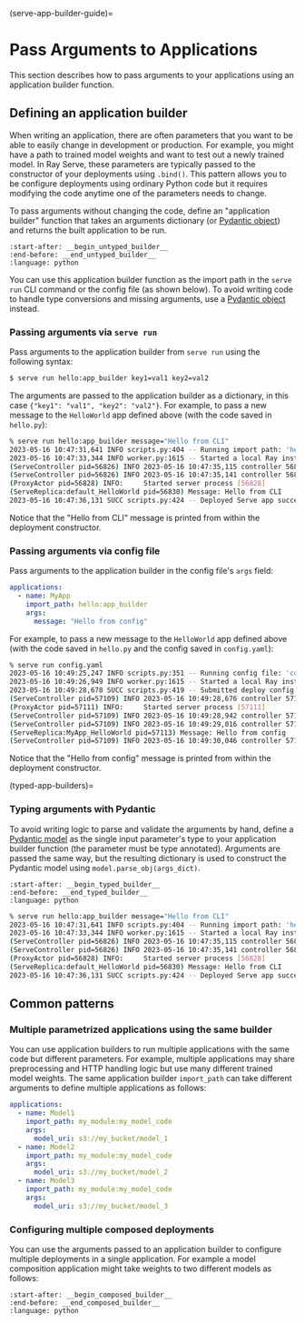 (serve-app-builder-guide)=
# Pass Arguments to Applications

This section describes how to pass arguments to your applications using an application builder function.

## Defining an application builder

When writing an application, there are often parameters that you want to be able to easily change in development or production.
For example, you might have a path to trained model weights and want to test out a newly trained model.
In Ray Serve, these parameters are typically passed to the constructor of your deployments using `.bind()`.
This pattern allows you to be configure deployments using ordinary Python code but it requires modifying the code anytime one of the parameters needs to change.

To pass arguments without changing the code, define an "application builder" function that takes an arguments dictionary (or [Pydantic object](typed-app-builders)) and returns the built application to be run.

```{literalinclude} ../doc_code/app_builder.py
:start-after: __begin_untyped_builder__
:end-before: __end_untyped_builder__
:language: python
```

You can use this application builder function as the import path in the `serve run` CLI command or the config file (as shown below).
To avoid writing code to handle type conversions and missing arguments, use a [Pydantic object](typed-app-builders) instead.

### Passing arguments via `serve run`

Pass arguments to the application builder from `serve run` using the following syntax:

```bash
$ serve run hello:app_builder key1=val1 key2=val2
```

The arguments are passed to the application builder as a dictionary, in this case `{"key1": "val1", "key2": "val2"}`.
For example, to pass a new message to the `HelloWorld` app defined above (with the code saved in `hello.py`):

```bash
% serve run hello:app_builder message="Hello from CLI"
2023-05-16 10:47:31,641 INFO scripts.py:404 -- Running import path: 'hello:app_builder'.
2023-05-16 10:47:33,344 INFO worker.py:1615 -- Started a local Ray instance. View the dashboard at http://127.0.0.1:8265
(ServeController pid=56826) INFO 2023-05-16 10:47:35,115 controller 56826 deployment_state.py:1244 - Deploying new version of deployment default_HelloWorld.
(ServeController pid=56826) INFO 2023-05-16 10:47:35,141 controller 56826 deployment_state.py:1483 - Adding 1 replica to deployment default_HelloWorld.
(ProxyActor pid=56828) INFO:     Started server process [56828]
(ServeReplica:default_HelloWorld pid=56830) Message: Hello from CLI
2023-05-16 10:47:36,131 SUCC scripts.py:424 -- Deployed Serve app successfully.
```

Notice that the "Hello from CLI" message is printed from within the deployment constructor.

### Passing arguments via config file

Pass arguments to the application builder in the config file's `args` field:

```yaml
applications:
  - name: MyApp
    import_path: hello:app_builder
    args:
      message: "Hello from config"
```

For example, to pass a new message to the `HelloWorld` app defined above (with the code saved in `hello.py` and the config saved in `config.yaml`):

```bash
% serve run config.yaml
2023-05-16 10:49:25,247 INFO scripts.py:351 -- Running config file: 'config.yaml'.
2023-05-16 10:49:26,949 INFO worker.py:1615 -- Started a local Ray instance. View the dashboard at http://127.0.0.1:8265
2023-05-16 10:49:28,678 SUCC scripts.py:419 -- Submitted deploy config successfully.
(ServeController pid=57109) INFO 2023-05-16 10:49:28,676 controller 57109 controller.py:559 - Starting deploy_serve_application task for application MyApp.
(ProxyActor pid=57111) INFO:     Started server process [57111]
(ServeController pid=57109) INFO 2023-05-16 10:49:28,942 controller 57109 deployment_state.py:1244 - Deploying new version of deployment MyApp_HelloWorld.
(ServeController pid=57109) INFO 2023-05-16 10:49:29,016 controller 57109 deployment_state.py:1483 - Adding 1 replica to deployment MyApp_HelloWorld.
(ServeReplica:MyApp_HelloWorld pid=57113) Message: Hello from config
(ServeController pid=57109) INFO 2023-05-16 10:49:30,046 controller 57109 application_state.py:202 - Deploy task for app 'MyApp' ran successfully.
```

Notice that the "Hello from config" message is printed from within the deployment constructor.

(typed-app-builders)=
### Typing arguments with Pydantic

To avoid writing logic to parse and validate the arguments by hand, define a [Pydantic model](https://pydantic-docs.helpmanual.io/usage/models/) as the single input parameter's type to your application builder function (the parameter must be type annotated).
Arguments are passed the same way, but the resulting dictionary is used to construct the Pydantic model using `model.parse_obj(args_dict)`.

```{literalinclude} ../doc_code/app_builder.py
:start-after: __begin_typed_builder__
:end-before: __end_typed_builder__
:language: python
```

```bash
% serve run hello:app_builder message="Hello from CLI"
2023-05-16 10:47:31,641 INFO scripts.py:404 -- Running import path: 'hello:app_builder'.
2023-05-16 10:47:33,344 INFO worker.py:1615 -- Started a local Ray instance. View the dashboard at http://127.0.0.1:8265
(ServeController pid=56826) INFO 2023-05-16 10:47:35,115 controller 56826 deployment_state.py:1244 - Deploying new version of deployment default_HelloWorld.
(ServeController pid=56826) INFO 2023-05-16 10:47:35,141 controller 56826 deployment_state.py:1483 - Adding 1 replica to deployment default_HelloWorld.
(ProxyActor pid=56828) INFO:     Started server process [56828]
(ServeReplica:default_HelloWorld pid=56830) Message: Hello from CLI
2023-05-16 10:47:36,131 SUCC scripts.py:424 -- Deployed Serve app successfully.
```

## Common patterns

### Multiple parametrized applications using the same builder

You can use application builders to run multiple applications with the same code but different parameters.
For example, multiple applications may share preprocessing and HTTP handling logic but use many different trained model weights.
The same application builder `import_path` can take different arguments to define multiple applications as follows:

```yaml
applications:
  - name: Model1
    import_path: my_module:my_model_code
    args:
      model_uri: s3://my_bucket/model_1
  - name: Model2
    import_path: my_module:my_model_code
    args:
      model_uri: s3://my_bucket/model_2
  - name: Model3
    import_path: my_module:my_model_code
    args:
      model_uri: s3://my_bucket/model_3
```

### Configuring multiple composed deployments

You can use the arguments passed to an application builder to configure multiple deployments in a single application.
For example a model composition application might take weights to two different models as follows:

```{literalinclude} ../doc_code/app_builder.py
:start-after: __begin_composed_builder__
:end-before: __end_composed_builder__
:language: python
```
